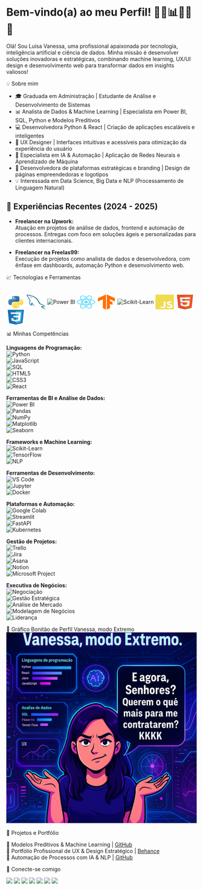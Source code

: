 # Bem-vindo(a) ao meu Perfil! 👩‍💻📊🎨🤖🚀  

Olá! Sou Luisa Vanessa, uma profissional apaixonada por tecnologia, inteligência artificial e ciência de dados. Minha missão é desenvolver soluções inovadoras e estratégicas, combinando machine learning, UX/UI design e desenvolvimento web para transformar dados em insights valiosos!  

💡 Sobre mim  
- 🎓 Graduada em Administração | Estudante de Análise e Desenvolvimento de Sistemas  
- 📊 Analista de Dados & Machine Learning | Especialista em Power BI, SQL, Python e Modelos Preditivos  
- 💻 Desenvolvedora Python & React | Criação de aplicações escaláveis e inteligentes  
- 🎨 UX Designer | Interfaces intuitivas e acessíveis para otimização da experiência do usuário  
- 🤖 Especialista em IA & Automação | Aplicação de Redes Neurais e Aprendizado de Máquina  
- 🚀 Desenvolvedora de plataformas estratégicas e branding | Design de páginas empreendedoras e logotipos  
- 💡 Interessada em Data Science, Big Data e NLP (Processamento de Linguagem Natural)  

## 💼 Experiências Recentes (2024 - 2025)

- **Freelancer na Upwork:**  
Atuação em projetos de análise de dados, frontend e automação de processos. Entregas com foco em soluções ágeis e personalizadas para clientes internacionais.

- **Freelancer na Freelas99:**  
Execução de projetos como analista de dados e desenvolvedora, com ênfase em dashboards, automação Python e desenvolvimento web.



📈 Tecnologias e Ferramentas  

<div style="display: inline_block"><br>  
  <img align="center" alt="Python" height="40" width="50" src="https://raw.githubusercontent.com/devicons/devicon/master/icons/python/python-original.svg">  
  <img align="center" alt="SQL" height="40" width="50" src="https://raw.githubusercontent.com/devicons/devicon/master/icons/mysql/mysql-original.svg">  
  <img align="center" alt="Power BI" height="40" width="50" src="https://cdn.worldvectorlogo.com/logos/power-bi.svg">  
  <img align="center" alt="React" height="40" width="50" src="https://raw.githubusercontent.com/devicons/devicon/master/icons/react/react-original.svg">  
  <img align="center" alt="TensorFlow" height="40" width="50" src="https://raw.githubusercontent.com/devicons/devicon/master/icons/tensorflow/tensorflow-original.svg">  
  <img align="center" alt="Scikit-Learn" height="40" width="50" src="https://raw.githubusercontent.com/devicons/devicon/master/icons/scikit-learn/scikit-learn-original.svg">  
  <img align="center" alt="JavaScript" height="40" width="50" src="https://raw.githubusercontent.com/devicons/devicon/master/icons/javascript/javascript-plain.svg">  
  <img align="center" alt="HTML5" height="40" width="50" src="https://raw.githubusercontent.com/devicons/devicon/master/icons/html5/html5-original.svg">  
  <img align="center" alt="CSS3" height="40" width="50" src="https://raw.githubusercontent.com/devicons/devicon/master/icons/css3/css3-original.svg">  
</div>  



📊 Minhas Competências  

**Linguagens de Programação:**  
![Python](https://img.shields.io/badge/-Python-3776AB?style=flat-square&logo=Python&logoColor=white)  
![JavaScript](https://img.shields.io/badge/-JavaScript-F7DF1E?style=flat-square&logo=JavaScript&logoColor=black)  
![SQL](https://img.shields.io/badge/-SQL-4479A1?style=flat-square&logo=MySQL&logoColor=white)  
![HTML5](https://img.shields.io/badge/-HTML5-E34F26?style=flat-square&logo=HTML5&logoColor=white)  
![CSS3](https://img.shields.io/badge/-CSS3-1572B6?style=flat-square&logo=CSS3&logoColor=white)  
![React](https://img.shields.io/badge/-React-20232A?style=flat-square&logo=React&logoColor=61DAFB)  

**Ferramentas de BI e Análise de Dados:**  
![Power BI](https://img.shields.io/badge/-Power%20BI-F2C811?style=flat-square&logo=Power-BI&logoColor=black)  
![Pandas](https://img.shields.io/badge/-Pandas-150458?style=flat-square&logo=Pandas&logoColor=white)  
![NumPy](https://img.shields.io/badge/-NumPy-013243?style=flat-square&logo=NumPy&logoColor=white)  
![Matplotlib](https://img.shields.io/badge/-Matplotlib-11557C?style=flat-square&logo=Matplotlib&logoColor=white)  
![Seaborn](https://img.shields.io/badge/-Seaborn-3776AB?style=flat-square&logo=Seaborn&logoColor=white)  

**Frameworks e Machine Learning:**  
![Scikit-Learn](https://img.shields.io/badge/-Scikit--Learn-F7931E?style=flat-square&logo=scikit-learn&logoColor=white)  
![TensorFlow](https://img.shields.io/badge/-TensorFlow-FF6F00?style=flat-square&logo=TensorFlow&logoColor=white)  
![NLP](https://img.shields.io/badge/-NLP-FF6F00?style=flat-square&logo=OpenAI&logoColor=white)  

**Ferramentas de Desenvolvimento:**  
![VS Code](https://img.shields.io/badge/-Visual%20Studio%20Code-007ACC?style=flat-square&logo=Visual-Studio-Code&logoColor=white)  
![Jupyter](https://img.shields.io/badge/-Jupyter-F37626?style=flat-square&logo=Jupyter&logoColor=white)  
![Docker](https://img.shields.io/badge/-Docker-2496ED?style=flat-square&logo=Docker&logoColor=white)  

**Plataformas e Automação:**  
![Google Colab](https://img.shields.io/badge/-Google%20Colab-F9AB00?style=flat-square&logo=Google-Colab&logoColor=white)  
![Streamlit](https://img.shields.io/badge/-Streamlit-FF4B4B?style=flat-square&logo=Streamlit&logoColor=white)  
![FastAPI](https://img.shields.io/badge/-FastAPI-009688?style=flat-square&logo=FastAPI&logoColor=white)  
![Kubernetes](https://img.shields.io/badge/-Kubernetes-326CE5?style=flat-square&logo=Kubernetes&logoColor=white)  

**Gestão de Projetos:**  
![Trello](https://img.shields.io/badge/-Trello-0052CC?style=flat-square&logo=Trello&logoColor=white)  
![Jira](https://img.shields.io/badge/-Jira-0052CC?style=flat-square&logo=Jira&logoColor=white)  
![Asana](https://img.shields.io/badge/-Asana-273347?style=flat-square&logo=Asana&logoColor=white)  
![Notion](https://img.shields.io/badge/-Notion-000000?style=flat-square&logo=Notion&logoColor=white)  
![Microsoft Project](https://img.shields.io/badge/-Microsoft%20Project-217346?style=flat-square&logo=Microsoft&logoColor=white)  

**Executiva de Negócios:**  
![Negociação](https://img.shields.io/badge/-Negociação-6A1B9A?style=flat-square&logo=Handshake&logoColor=white)  
![Gestão Estratégica](https://img.shields.io/badge/-Gestão%20Estratégica-0288D1?style=flat-square&logo=Strategy&logoColor=white)  
![Análise de Mercado](https://img.shields.io/badge/-Análise%20de%20Mercado-FFA000?style=flat-square&logo=Bar-Chart&logoColor=white)  
![Modelagem de Negócios](https://img.shields.io/badge/-Modelagem%20de%20Negócios-43A047?style=flat-square&logo=Briefcase&logoColor=white)  
![Liderança](https://img.shields.io/badge/-Liderança-FF7043?style=flat-square&logo=Leadership&logoColor=white)  

📌 Gráfico Bonitão de Perfil Vanessa, modo Extremo  
<img src="https://github.com/Luisavanessa31/Luisavanessa31/blob/main/grafico%20bonitao.png?raw=true" alt="Gráfico Bonitão de perfil Vanessa, modo Extremo" width="800"/>

📌 Projetos e Portfólio  

🔗 Modelos Preditivos & Machine Learning | [GitHub](https://github.com/Luisavanessa31/Estudos-de-Dados-Demonstrativos)  
🔗 Portfólio Profissional de UX & Design Estratégico | [Behance](https://www.behance.net/)  
🔗 Automação de Processos com IA & NLP | [GitHub](https://github.com/)  

🔗 Conecte-se comigo  

<div>  
  <a href="https://www.youtube.com/@luisavanessaevangelista5157/featured" target="_blank"><img src="https://img.shields.io/badge/YouTube-FF0000?style=for-the-badge&logo=youtube&logoColor=white"></a>  
  <a href="https://www.instagram.com/elilexlv2031/" target="_blank"><img src="https://img.shields.io/badge/-Instagram-%23E4405F?style=for-the-badge&logo=instagram&logoColor=white"></a>  
  <a href="https://www.linkedin.com/in/luisa-vanessa-evangelista-888b7b188/" target="_blank"><img src="https://img.shields.io/badge/-LinkedIn-%230077B5?style=for-the-badge&logo=linkedin&logoColor=white"></a>  
  <a href="https://www.threads.net/@seuperfil" target="_blank"><img src="https://img.shields.io/badge/Threads-000000?style=for-the-badge&logo=threads&logoColor=white"></a>  
  <a href="mailto:vanessaigt24@gmail.com"><img src="https://img.shields.io/badge/-Gmail-%23333?style=for-the-badge&logo=gmail&logoColor=white"></a>  
  <a href="https://discord.gg/wagxzStdcR" target="_blank"><img src="https://img.shields.io/badge/Discord-LVSustentável%232816-7289DA?style=for-the-badge&logo=discord&logoColor=white"></a>  
  <a href="https://api.whatsapp.com/send?phone=5585982195470" target="_blank"><img src="https://img.shields.io/badge/-WhatsApp-25D366?style=for-the-badge&logo=whatsapp&logoColor=white"></a>  
</div>  

